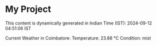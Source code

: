 # My Project

This content is dynamically generated in Indian Time (IST): 2024-09-12 04:51:06 IST


Current Weather in Coimbatore:
Temperature: 23.88 °C
Condition: mist

